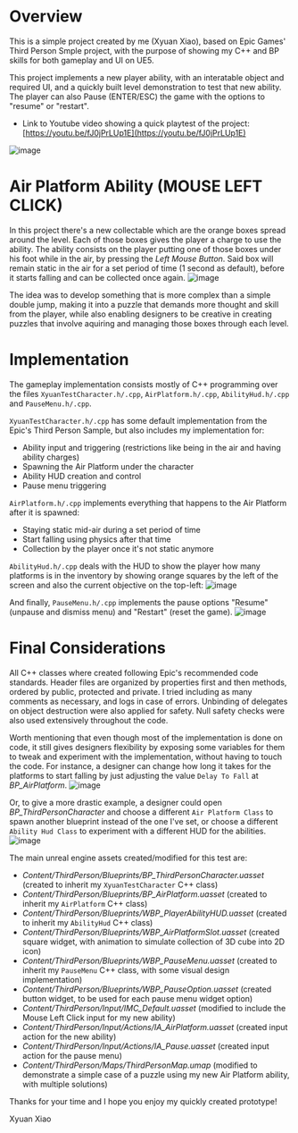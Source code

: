 # Overview

This is a simple project created by me (Xyuan Xiao), based on Epic Games' Third Person Smple project, with the purpose of showing my C++ and BP skills for both gameplay and UI on UE5.

This project implements a new player ability, with an interatable object and required UI, and a quickly built level demonstration to test that new ability.
The player can also Pause (ENTER/ESC) the game with the options to "resume" or "restart".

* Link to Youtube video showing a quick playtest of the project: [https://youtu.be/fJ0jPrLUp1E](https://youtu.be/fJ0jPrLUp1E)

![image](https://github.com/user-attachments/assets/e967ec15-3039-4c18-a0ca-081e7ae70116)


# Air Platform Ability (MOUSE LEFT CLICK)

In this project there's a new collectable which are the orange boxes spread around the level. Each of those boxes gives the player a charge to use the ability.
The ability consists on the player putting one of those boxes under his foot while in the air, by pressing the *Left Mouse Button*. Said box will remain static in the air for a set period of time (1 second as default), before it starts falling and can be collected once again.
 ![image](https://github.com/user-attachments/assets/854bec32-c44c-47d3-9a3e-0b30d559984c)

The idea was to develop something that is more complex than a simple double jump, making it into a puzzle that demands more thought and skill from the player, while also enabling designers to be creative in creating puzzles that involve aquiring and managing those boxes through each level.

# Implementation

The gameplay implementation consists mostly of C++ programming over the files `XyuanTestCharacter.h/.cpp`, `AirPlatform.h/.cpp`, `AbilityHud.h/.cpp` and `PauseMenu.h/.cpp`.

`XyuanTestCharacter.h/.cpp` has some default implementation from the Epic's Third Person Sample, but also includes my implementation for:
- Ability input and triggering (restrictions like being in the air and having ability charges)
- Spawning the Air Platform under the character
- Ability HUD creation and control
- Pause menu triggering

`AirPlatform.h/.cpp` implements everything that happens to the Air Platform after it is spawned:
- Staying static mid-air during a set period of time
- Start falling using physics after that time
- Collection by the player once it's not static anymore

`AbilityHud.h/.cpp` deals with the HUD to show the player how many platforms is in the inventory by showing orange squares by the left of the screen and also the current objective on the top-left:
![image](https://github.com/user-attachments/assets/407ee850-2909-49eb-a635-b6acbc4dc058)


And finally, `PauseMenu.h/.cpp` implements the pause options "Resume" (unpause and dismiss menu) and "Restart" (reset the game).
![image](https://github.com/user-attachments/assets/19d6fee4-1433-404f-8d8c-b39636009477)


# Final Considerations

All C++ classes where created following Epic's recommended code standards. Header files are organized by properties first and then methods, ordered by public, protected and private.
I tried including as many comments as necessary, and logs in case of errors. Unbinding of delegates on object destruction were also applied for safety.
Null safety checks were also used extensively throughout the code.

Worth mentioning that even though most of the implementation is done on code, it still gives designers flexibility by exposing some variables for them to tweak and experiment with the implementation, without having to touch the code.
For instance, a designer can change how long it takes for the platforms to start falling by just adjusting the value `Delay To Fall` at *BP_AirPlatform*.
![image](https://github.com/user-attachments/assets/ab1bdc86-1769-4df0-8776-84bcdf65ed91)


Or, to give a more drastic example, a designer could open *BP_ThirdPersonCharacter* and choose a different `Air Platform Class` to spawn another blueprint instead of the one I've set, or choose a different `Ability Hud Class` to experiment with a different HUD for the abilities.
![image](https://github.com/user-attachments/assets/7371b0e5-64a7-48b5-8c2f-9d8f59cb54f4)


The main unreal engine assets created/modified for this test are:
- *Content/ThirdPerson/Blueprints/BP_ThirdPersonCharacter.uasset* (created to inherit my `XyuanTestCharacter` C++ class)
- *Content/ThirdPerson/Blueprints/BP_AirPlatform.uasset* (created to inherit my `AirPlatform` C++ class)
- *Content/ThirdPerson/Blueprints/WBP_PlayerAbilityHUD.uasset* (created to inherit my `AbilityHud` C++ class)
- *Content/ThirdPerson/Blueprints/WBP_AirPlatformSlot.uasset* (created square widget, with animation to simulate collection of 3D cube into 2D icon)
- *Content/ThirdPerson/Blueprints/WBP_PauseMenu.uasset* (created to inherit my `PauseMenu` C++ class, with some visual design implementation)
- *Content/ThirdPerson/Blueprints/WBP_PauseOption.uasset* (created button widget, to be used for each pause menu widget option)
- *Content/ThirdPerson/Input/IMC_Default.uasset* (modified to include the Mouse Left Click input for my new ability)
- *Content/ThirdPerson/Input/Actions/IA_AirPlatform.uasset* (created input action for the new ability)
- *Content/ThirdPerson/Input/Actions/IA_Pause.uasset* (created input action for the pause menu)
- *Content/ThirdPerson/Maps/ThirdPersonMap.umap* (modified to demonstrate a simple case of a puzzle using my new Air Platform ability, with multiple solutions)

Thanks for your time and I hope you enjoy my quickly created prototype!

Xyuan Xiao



